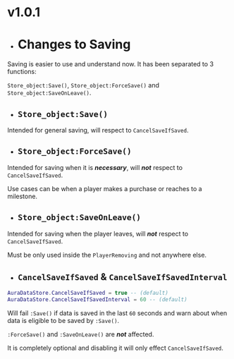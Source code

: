 # v1.0.1

- # Changes to Saving

Saving is easier to use and understand now. It has been separated to 3 functions:

```Store_object:Save()```, ```Store_object:ForceSave()``` and ```Store_object:SaveOnLeave()```.

- ## ```Store_object:Save()```

Intended for general saving, will respect to ```CancelSaveIfSaved```.

- ## ```Store_object:ForceSave()```

Intended for saving when it is ***necessary***, will ***not*** respect to ```CancelSaveIfSaved```.

Use cases can be when a player makes a purchase or reaches to a milestone. 

- ## ```Store_object:SaveOnLeave()```

Intended for saving when the player leaves, will ***not*** respect to ```CancelSaveIfSaved```.

Must be only used inside the ```PlayerRemoving``` and not anywhere else.

- ## ```CancelSaveIfSaved``` & ```CancelSaveIfSavedInterval```

```lua
AuraDataStore.CancelSaveIfSaved = true -- (default)
AuraDataStore.CancelSaveIfSavedInterval = 60 -- (default)
```

Will fail ```:Save()``` if data is saved in the last ```60``` seconds and warn about when data is eligible to be saved by ```:Save()```. 

```:ForceSave()``` and ```:SaveOnLeave()``` are ***not*** affected.

It is completely optional and disabling it will only effect ```CancelSaveIfSaved```.